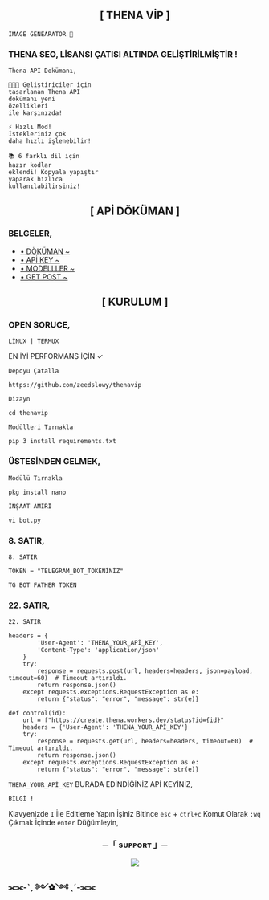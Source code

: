 <h2 align="center">[ THENA VİP ]</h2>

`İMAGE GENEARATOR 🌆`

### THENA SEO, LİSANSI ÇATISI ALTINDA GELİŞTİRİLMİŞTİR !
```
Thena API Dokümanı,

👩🏻‍💻 Geliştiriciler için
tasarlanan Thena API
dokümanı yeni
özellikleri
ile karşınızda!

⚡ Hızlı Mod!
İstekleriniz çok
daha hızlı işlenebilir!

📚 6 farklı dil için
hazır kodlar
eklendi! Kopyala yapıştır
yaparak hızlıca
kullanılabilirsiniz!
```

<h2 align="center">[ APİ DÖKÜMAN ]</h2>

### BELGELER,

- [• DÖKÜMAN ~](https://thena.apidog.io/)
- [• APİ KEY ~](https://thena.apidog.io/create-api-key-754869m0)
- [• MODELLLER ~](https://thena.apidog.io/thena-models-754138m0)
- [• GET POST ~](https://thena.apidog.io/create-image-job-11915023e0)


<h2 align="center">[ KURULUM ]</h2>

### OPEN SORUCE,
`LİNUX | TERMUX` 

EN İYİ PERFORMANS İÇİN ✓

`Depoyu Çatalla`
```
https://github.com/zeedslowy/thenavip
```
`Dizayn`
```
cd thenavip
```
`Modülleri Tırnakla`
```
pip 3 install requirements.txt
```

### ÜSTESİNDEN GELMEK,
`Modülü Tırnakla`
```
pkg install nano
```
`İNŞAAT AMİRİ`
```
vi bot.py
```

### 8. SATIR,

`8. SATIR`
```
TOKEN = "TELEGRAM_BOT_TOKENİNİZ"

TG BOT FATHER TOKEN
```

### 22. SATIR,
`22. SATIR`
```
headers = {
        'User-Agent': 'THENA_YOUR_APİ_KEY',
        'Content-Type': 'application/json'
    }
    try:
        response = requests.post(url, headers=headers, json=payload, timeout=60)  # Timeout artırıldı.
        return response.json()
    except requests.exceptions.RequestException as e:
        return {"status": "error", "message": str(e)}

def control(id):
    url = f"https://create.thena.workers.dev/status?id={id}"
    headers = {'User-Agent': 'THENA_YOUR_APİ_KEY'}
    try:
        response = requests.get(url, headers=headers, timeout=60)  # Timeout artırıldı.
        return response.json()
    except requests.exceptions.RequestException as e:
        return {"status": "error", "message": str(e)}
```

`THENA_YOUR_APİ_KEY` BURADA EDİNDİĞİNİZ APİ KEYİNİZ,

`BİLGİ !`

Klavyenizde `I` İle Editleme Yapın İşiniz Bitince `esc` + `ctrl+c` Komut Olarak `:wq` Çıkmak İçinde `enter` Düğümleyin,

<h3 align="center">
    ─「 sᴜᴩᴩᴏʀᴛ 」─
</h3>

<p align="center">
<a href="https://t.me/viosteam"><img src="https://img.shields.io/badge/-DESTEK%20Group-blue.svg?style=for-the-badge&logo=Telegram"></a>

### ⫘⫘-ˋˏ ༻✿༺ ˎˊ-⫘⫘
